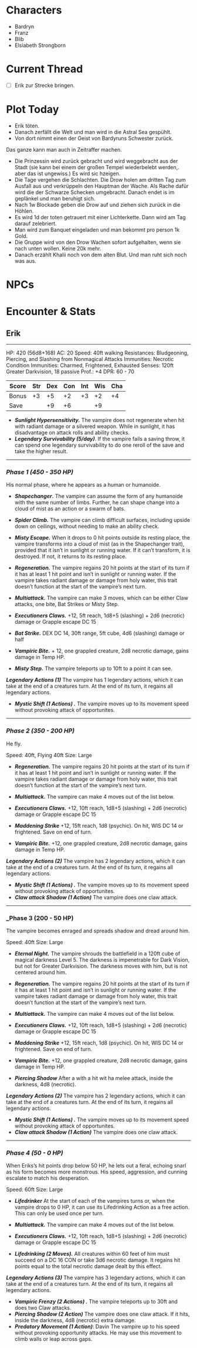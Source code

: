 # Characters
- Bardryn
- Franz
- Blib
- Elsiabeth Strongborn

# Current Thread
- [ ] Erik zur Strecke bringen.

# Plot Today
- Erik töten.
- Danach zerfällt die Welt und man wird in die Astral Sea gespühlt.
- Von dort nimmt einen der Geist von Bardyruns Schwester zurück.

Das ganze kann man auch in Zeitraffer machen.
- Die Prinzessin wird zurück gebracht und wird weggebracht aus der Stadt (sie kann bei einem der großen Tempel wiederbelebt werden,. aber das ist ungewiss.) Es wird sic hzeigen.
- Die Tage vergehen die Schlachten. Die Drow holen am dritten Tag zum Ausfall aus und verkrüppeln den Hauptman der Wache. Als Rache dafür wird die der Schwarze Schecken umgebracht. Danach endet is im geplänkel und man beruhigt sich.
- Nach 1w Blockade geben die Drow auf und ziehen sich zurück in die Höhlen.
- Es wird 1d der toten getrauert mit einer Lichterkette. Dann wird am Tag darauf zelebriert.
- Man wird zum Banquet eingeladen und man bekommt pro person 1k Gold.
- Die Gruppe wird von den Drow Wachen sofort aufgehalten, wenn sie nach unten wollen. Keine 20k mehr.
- Danach erzählt Khalii noch von dem alten Blut. Und man ruht sich noch was aus. 

# NPCs


# Encounter & Stats

## Erik
---
HP: 420 (56d8+168)
AC: 20
Speed: 40ft walking
Resistances: Bludgeoning, Piercing, and Slashing from Nonmagical Attacks
Immunities: Necrotic
Condition Immunities: Charmed, Frightened, Exhausted
Senses: 120ft Greater Darkvision, 18 passive
Prof.: +4
DPR: 60 - 70

| Score | Str | Dex | Con | Int | Wis | Cha |
| ----- | --- | --- | --- | --- | --- | --- |
| Bonus | +3  | +5  | +2  | +3  | +2  | +4  |
| Save  |     | +9  | +6  |     | +9  |     |

- **_Sunlight Hypersensitivity._** The vampire does not regenerate when hit with radiant damage or a silvered weapon. While in sunlight, it has disadvantage on attack rolls and ability checks.
- _**Legendary Survivability (5/day)**_. If the vampire fails a saving throw, it can spend one legendary survivability to do one reroll of the save and take the higher result.
---
### _Phase 1 (450 - 350 HP)_
His normal phase, where he appears as a human or humanoide.

- ***Shapechanger*.** The vampire can assume the form of any humanoide with the same number of limbs. Further, he can shape change into a cloud of mist as an action or a swarm of bats.
- _**Spider Climb.**_ The vampire can climb difficult surfaces, including upside down on ceilings, without needing to make an ability check.
- _**Misty Escape.**_ When it drops to 0 hit points outside its resting place, the vampire transforms into a cloud of mist (as in the Shapechanger trait), provided that it isn’t in sunlight or running water. If it can’t transform, it is destroyed. If not, it returns to its resting place.
- _**Regeneration.**_ The vampire regains 20 hit points at the start of its turn if it has at least 1 hit point and isn’t in sunlight or running water. If the vampire takes radiant damage or damage from holy water, this trait doesn’t function at the start of the vampire’s next turn.

- _**Multiattack.**_ The vampire can make 3 moves, which can be either Claw attacks, one bite, Bat Strikes or Misty Step.
- _**Executioners Claws.**_ +12, 5ft reach, 1d8+5 (slashing) + 2d6 (necrotic) damage or Grapple escape DC 15
- _**Bat Strike.**_ DEX DC 14, 30ft range, 5ft cube, 4d6 (slashing) damage or half
- _**Vampiric Bite.**_ + 12, one grappled creature, 2d8 necrotic damage, gains damage in Temp HP. 
- _**Misty Step.**_ The vampire teleports up to 10ft to a point it can see.

_**Legendary Actions (1)**_
The vampire has 1 legendary actions, which it can take at the end of a creatures turn. At the end of its turn, it regains all legendary actions.
- _**Mystic Shift (1 Actions) .**_ The vampire moves up to its movement speed without provoking attack of opportunites.
---
### _Phase 2 (350 - 200 HP)_ 
He fly.

Speed: 40ft, Flying 40ft
Size: Large

- _**Regeneration.**_ The vampire regains 20 hit points at the start of its turn if it has at least 1 hit point and isn’t in sunlight or running water. If the vampire takes radiant damage or damage from holy water, this trait doesn’t function at the start of the vampire’s next turn.

- _**Multiattack.**_ The vampire can make 4 moves out of the list below.
- _**Executioners Claws.**_ +12, 10ft reach, 1d8+5 (slashing) + 2d6 (necrotic) damage or Grapple escape DC 15
- _**Maddening Strike**_ +12, 15ft reach, 1d8 (psychic). On hit, WIS DC 14 or frightened. Save on end of turn. 
- _**Vampiric Bite.**_ +12, one grappled creature, 2d8 necrotic damage, gains damage in Temp HP. 

_**Legendary Actions (2)**_
The vampire has 2 legendary actions, which it can take at the end of a creatures turn. At the end of its turn, it regains all legendary actions.
- _**Mystic Shift (1 Actions) .**_ The vampire moves up to its movement speed without provoking attack of opportunites.
- _**Claw attack Shadow (1 Action)**_  The vampire does one claw attack. 
---
### _Phase 3 (200 - 50 HP) 
The vampire becomes enraged and spreads shadow and dread around him.

Speed: 40ft
Size: Large

- _**Eternal Night.**_ The vampire shrouds the battlefield in a 120ft cube of magical darkness Level 5. The darkness is impenetrable for Dark Vision, but not for Greater Darkvision. The darkness moves with him, but is not centered around him.
- _**Regeneration.**_ The vampire regains 20 hit points at the start of its turn if it has at least 1 hit point and isn’t in sunlight or running water. If the vampire takes radiant damage or damage from holy water, this trait doesn’t function at the start of the vampire’s next turn.

- _**Multiattack.**_ The vampire can make 4 moves out of the list below.
- _**Executioners Claws.**_ +12, 10ft reach, 1d8+5 (slashing) + 2d6 (necrotic) damage or Grapple escape DC 15
- _**Maddening Strike**_ +12, 15ft reach, 1d8 (psychic). On hit, WIS DC 14 or frightened. Save on end of turn. 
- _**Vampiric Bite.**_ +12, one grappled creature, 2d8 necrotic damage, gains damage in Temp HP. 
- _**Piercing Shadow**_ After a with a hit wit ha melee attack, inside the darkness, 4d8 (necrotic).

_**Legendary Actions (2)**_
The vampire has 2 legendary actions, which it can take at the end of a creatures turn. At the end of its turn, it regains all legendary actions.
- _**Mystic Shift (1 Actions) .**_ The vampire moves up to its movement speed without provoking attack of opportunites.
- _**Claw attack Shadow (1 Action)**_  The vampire does one claw attack. 
---
### _Phase 4 (50 - 0 HP)_ 
When Eriks’s hit points drop below 50 HP, he lets out a feral, echoing snarl as his form becomes more monstrous. His speed, aggression, and cunning escalate to match his desperation.

Speed: 60ft
Size: Large

- _**Lifedrinker**_ At the start of each of the vampires turns or, when the vampire drops to 0 HP, it can use its Lifedrinking Action as a free action. This can only be used once per turn.

- _**Multiattack.**_ The vampire can make 4 moves out of the list below.
- _**Executioners Claws.**_ +12, 10ft reach, 1d8+5 (slashing) + 2d6 (necrotic) damage or Grapple escape DC 15
- _**Lifedrinking (2 Moves).**_ All creatures within 60 feet of him must succeed on a DC 16 CON or take 3d6 necrotic damage. It regains hit points equal to the total necrotic damage dealt by this effect.  

_**Legendary Actions (3)**_
The vampire has 3 legendary actions, which it can take at the end of a creatures turn. At the end of its turn, it regains all legendary actions.
- _**Vampiric Frenzy (2 Actions) .**_ The vampire teleports up to 30ft and does two Claw attacks.
- _**Piercing Shadow (2 Action)**_  The vampire does one claw attack. If it hits, inside the darkness, 4d8 (necrotic) extra damage.
- _**Predatory Movement (1 Action)**_: Davin The vampire up to his speed without provoking opportunity attacks. He may use this movement to climb walls or leap across gaps.


